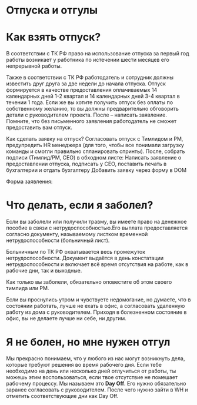 # Отпуска и отгулы

# Как взять отпуск?

В соответствии с  ТК РФ право на использование отпуска за первый год работы возникает у работника по истечении шести месяцев его непрерывной работы. 
	
  Также в соответствии с ТК РФ работодатель и сотрудник должны известить друг друга за две недели до начала отпуска. Отпуск формируется в качестве предоставления оплачиваемых 14 календарных дней 1-2 квартал и 14 календарных дней 3-4 квартал в течении 1 года.
Если же вы хотите получить отпуск без оплаты по собственному желанию, то вы должны предварительно обговорить детали с руководителем проекта. После – написать заявление. Помните, что без письменного заявления работодатель не сможет предоставить вам отпуск. 

Как сделать заявку на отпуск? 
Согласовать отпуск с Тимлидом и PM, предупредить HR менеджера (для того, чтобы все понимали загрузку команды и смогли правильно спланировать спринты). После, собрать подписи (Тимлид/PM, CEO)  в обходном листе:
Написать заявление о предоставлении отпуска, подписать у CEO, поставить печать в бухгалтерии и отдать бухгалтеру
Добавить заявку через форму в DOM

Форма заявления: 


# Что делать, если я заболел? 

Если вы заболели или получили травму, вы имеете право на денежное пособие в связи с нетрудоспособностью.Его выплата предоставляется согласно документу, называемому листком временной нетрудоспособности (больничный лист). 

Больничным по ТК РФ охватывается весь промежуток нетрудоспособности. Документ выдаётся в день констатации нетрудоспособности и включает всё время отсутствия на работе, как в рабочие дни, так и выходные. 
 
Как только вы заболели, обязательно оповестите об этом своего тимлида или PM.

Если вы проснулись утром и чувствуете недомогание, но думаете, что в состоянии работать, лучше не ехать в офис, а согласовать удаленную работу из дома с руководителем.  Приходя в болезненном состояние в офис, вы не делаете лучше ни себе, ни другим.
 
 
# Я не болен, но мне нужен отгул

Мы прекрасно понимаем, что у любого из нас могут возникнуть дела, которые требуют решения во время рабочего дня. Если тебе необходимо на день или несколько дней отлучиться от работы, ты можешь этим воспользоваться, если твое отсутствие не помешает рабочему процессу. Мы называем это **Day Off**.
	Его нужно обязательно заранее согласовать с руководителем. После чего нужно зайти в  WH и отметить соответствующие дни как Day Off.

